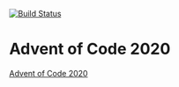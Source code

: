 [![Build Status](https://travis-ci.com/bencodestx/aoc-2020.svg?branch=master)](https://travis-ci.com/bencodestx/aoc-2020)

# Advent of Code 2020

[Advent of Code 2020](https://adventofcode.com/2020)

